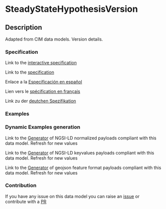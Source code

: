 # SteadyStateHypothesisVersion

## Description 

Adapted from CIM data models. Version details.
### Specification

Link to the [interactive specification](https://swagger.lab.fiware.org/?url=https://smart-data-models.github.io/dataModel.EnergyCIM/SteadyStateHypothesisVersion/swagger.yaml)

Link to the [specification](https://smart-data-models.github.io/dataModel.EnergyCIM/SteadyStateHypothesisVersion/doc/spec.md)

Enlace a la [Especificación en español](https://smart-data-models.github.io/dataModel.EnergyCIM/SteadyStateHypothesisVersion/doc/spec_ES.md)

Lien vers le [spécification en français](https://smart-data-models.github.io/dataModel.EnergyCIM/SteadyStateHypothesisVersion/doc/spec_FR.md)

Link zu der [deutchen Spezifikation](https://smart-data-models.github.io/dataModel.EnergyCIM/SteadyStateHypothesisVersion/doc/spec_DE.md)
### Examples
### Dynamic Examples generation

Link to the [Generator](https://smartdatamodels.org/extra/ngsi-ld_generator_v0.92.php?schemaUrl=https://raw.githubusercontent.com/smart-data-models/dataModel.EnergyCIM/master/SteadyStateHypothesisVersion/schema.json&email=info@smartdatamodels.org) of NGSI-LD normalized payloads compliant with this data model. Refresh for new values

Link to the [Generator](https://smartdatamodels.org/extra/ngsi-ld_generator_keyvalues_v0.92.php?schemaUrl=https://raw.githubusercontent.com/smart-data-models/dataModel.EnergyCIM/master/SteadyStateHypothesisVersion/schema.json&email=info@smartdatamodels.org) of NGSI-LD keyvalues payloads compliant with this data model. Refresh for new values

Link to the [Generator](https://smartdatamodels.org/extra/geojson_features_generator_v1.0.php?schemaUrl=https://raw.githubusercontent.com/smart-data-models/dataModel.EnergyCIM/master/SteadyStateHypothesisVersion/schema.json&email=info@smartdatamodels.org) of geojson feature format payloads compliant with this data model. Refresh for new values
### Contribution

 If you have any issue on this data model you can raise an [issue](https://github.com/smart-data-models/dataModel.EnergyCIM/issues)  or contribute with a [PR](https://github.com/smart-data-models/dataModel.EnergyCIM/pulls)